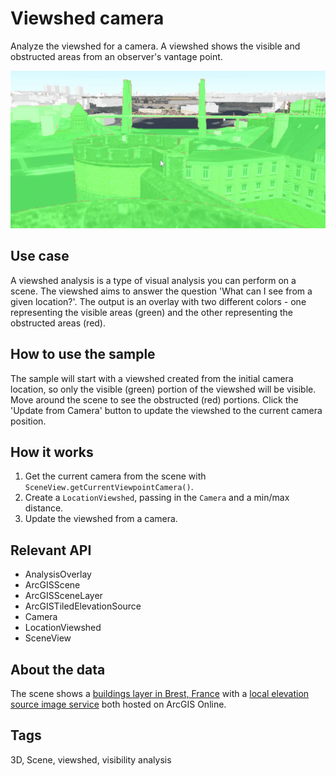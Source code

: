 # Viewshed camera

Analyze the viewshed for a camera. A viewshed shows the visible and obstructed areas from an observer's vantage point. 

![Image of viewshed for camera](ViewshedCamera.gif)

## Use case

A viewshed analysis is a type of visual analysis you can perform on a scene. The viewshed aims to answer the question 'What can I see from a given location?'. The output is an overlay with two different colors - one representing the visible areas (green) and the other representing the obstructed areas (red).

## How to use the sample

The sample will start with a viewshed created from the initial camera location, so only the visible (green) portion of the viewshed will be visible. Move around the scene to see the obstructed (red) portions. Click the 'Update from Camera' button to update the viewshed to the current camera position.

## How it works

1. Get the current camera from the scene with `SceneView.getCurrentViewpointCamera()`.
2. Create a `LocationViewshed`, passing in the `Camera` and a min/max distance.
3. Update the viewshed from a camera.

## Relevant API

* AnalysisOverlay
* ArcGISScene
* ArcGISSceneLayer
* ArcGISTiledElevationSource
* Camera
* LocationViewshed
* SceneView

## About the data

The scene shows a [buildings layer in Brest, France](https://tiles.arcgis.com/tiles/P3ePLMYs2RVChkJx/arcgis/rest/services/Buildings_Brest/SceneServer/layers/0) with a [local elevation source image service](https://scene.arcgis.com/arcgis/rest/services/BREST_DTM_1M/ImageServer) both hosted on ArcGIS Online.

## Tags

3D, Scene, viewshed, visibility analysis
